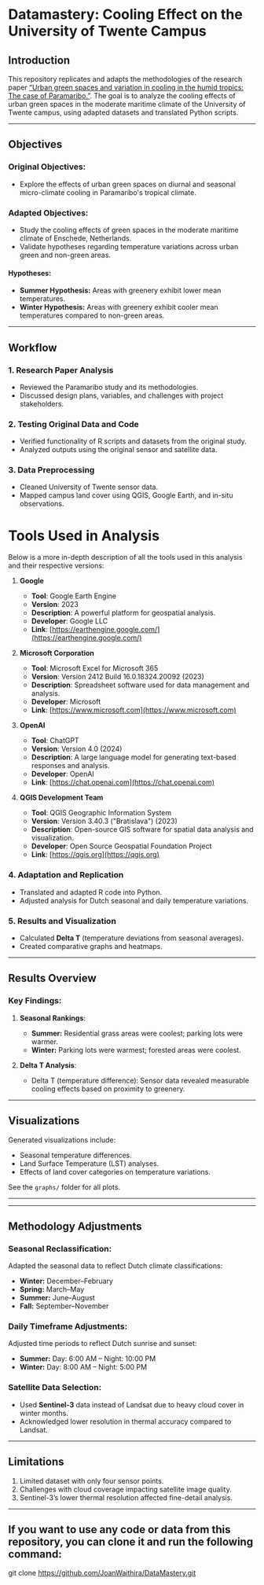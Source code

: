 # Datamastery: Cooling Effect on the University of Twente Campus

## Introduction

This repository replicates and adapts the methodologies of the research paper [“Urban green spaces and variation in cooling in the humid tropics: The case of Paramaribo.”](https://doi.org/10.1016/j.ufug.2023.128111). The goal is to analyze the cooling effects of urban green spaces in the moderate maritime climate of the University of Twente campus, using adapted datasets and translated Python scripts.

---

## Objectives

### Original Objectives:
- Explore the effects of urban green spaces on diurnal and seasonal micro-climate cooling in Paramaribo's tropical climate.

### Adapted Objectives:
- Study the cooling effects of green spaces in the moderate maritime climate of Enschede, Netherlands.
- Validate hypotheses regarding temperature variations across urban green and non-green areas.

#### Hypotheses:
- **Summer Hypothesis:** Areas with greenery exhibit lower mean temperatures.
- **Winter Hypothesis:** Areas with greenery exhibit cooler mean temperatures compared to non-green areas.

---

## Workflow

### 1. Research Paper Analysis
- Reviewed the Paramaribo study and its methodologies.
- Discussed design plans, variables, and challenges with project stakeholders.

### 2. Testing Original Data and Code
- Verified functionality of R scripts and datasets from the original study.
- Analyzed outputs using the original sensor and satellite data.

### 3. Data Preprocessing
- Cleaned University of Twente sensor data.
- Mapped campus land cover using QGIS, Google Earth, and in-situ observations.
# Tools Used in Analysis

Below is a more in-depth description of all the tools used in this analysis and their respective versions:

1. **Google**  
   - **Tool**: Google Earth Engine  
   - **Version**: 2023  
   - **Description**: A powerful platform for geospatial analysis.  
   - **Developer**: Google LLC  
   - **Link**: [https://earthengine.google.com/](https://earthengine.google.com/)  

2. **Microsoft Corporation**  
   - **Tool**: Microsoft Excel for Microsoft 365  
   - **Version**: Version 2412 Build 16.0.18324.20092 (2023)  
   - **Description**: Spreadsheet software used for data management and analysis.  
   - **Developer**: Microsoft  
   - **Link**: [https://www.microsoft.com](https://www.microsoft.com)  

3. **OpenAI**  
   - **Tool**: ChatGPT  
   - **Version**: Version 4.0 (2024)  
   - **Description**: A large language model for generating text-based responses and analysis.  
   - **Developer**: OpenAI  
   - **Link**: [https://chat.openai.com](https://chat.openai.com)  

4. **QGIS Development Team**  
   - **Tool**: QGIS Geographic Information System  
   - **Version**: Version 3.40.3 ("Bratislava") (2023)  
   - **Description**: Open-source GIS software for spatial data analysis and visualization.  
   - **Developer**: Open Source Geospatial Foundation Project  
   - **Link**: [https://qgis.org](https://qgis.org)  



### 4. Adaptation and Replication
- Translated and adapted R code into Python.
- Adjusted analysis for Dutch seasonal and daily temperature variations.

### 5. Results and Visualization
- Calculated **Delta T** (temperature deviations from seasonal averages).
- Created comparative graphs and heatmaps.

---

## Results Overview

### Key Findings:
1. **Seasonal Rankings**:
   - **Summer:** Residential grass areas were coolest; parking lots were warmer.
   - **Winter:** Parking lots were warmest; forested areas were coolest.

2. **Delta T Analysis**:
   - Delta T (temperature difference): Sensor data revealed measurable cooling effects based on proximity to greenery.

---

## Visualizations

Generated visualizations include:
- Seasonal temperature differences.
- Land Surface Temperature (LST) analyses.
- Effects of land cover categories on temperature variations.

See the `graphs/` folder for all plots.

---


---

## Methodology Adjustments

### Seasonal Reclassification:
Adapted the seasonal data to reflect Dutch climate classifications:
- **Winter:** December–February
- **Spring:** March–May
- **Summer:** June–August
- **Fall:** September–November

### Daily Timeframe Adjustments:
Adjusted time periods to reflect Dutch sunrise and sunset:
- **Summer:** Day: 6:00 AM – Night: 10:00 PM
- **Winter:** Day: 8:00 AM – Night: 5:00 PM

### Satellite Data Selection:
- Used **Sentinel-3** data instead of Landsat due to heavy cloud cover in winter months.
- Acknowledged lower resolution in thermal accuracy compared to Landsat.

---

## Limitations

1. Limited dataset with only four sensor points.
2. Challenges with cloud coverage impacting satellite image quality.
3. Sentinel-3’s lower thermal resolution affected fine-detail analysis.

---


## If you want to use any code or data from this repository, you can clone it and run the following command:
git clone https://github.com/JoanWaithira/DataMastery.git